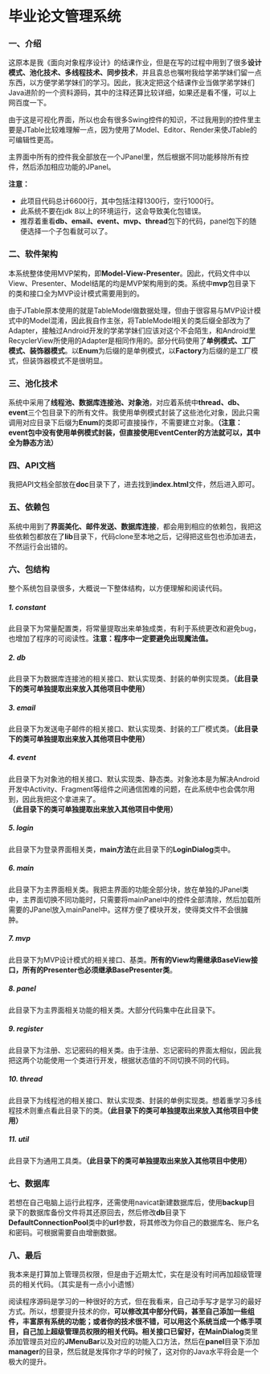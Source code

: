 # 毕业论文管理系统

### 一、介绍
这原本是我《面向对象程序设计》的结课作业，但是在写的过程中用到了很多**设计模式、池化技术、多线程技术、同步技术**，并且袁总也嘱咐我给学弟学妹们留一点东西，以方便学弟学妹们的学习。因此，我决定把这个结课作业当做学弟学妹们Java进阶的一个资料源码，其中的注释还算比较详细，如果还是看不懂，可以上网百度一下。

由于这是可视化界面，所以也会有很多Swing控件的知识，不过我用到的控件里主要是JTable比较难理解一点，因为使用了Model、Editor、Render来使JTable的可编辑性更高。

主界面中所有的控件我全部放在一个JPanel里，然后根据不同功能移除所有控件，然后添加相应功能的JPanel。

**注意：**

* 此项目代码总计6600行，其中包括注释1300行，空行1000行。
* 此系统不要在jdk 8以上的环境运行，这会导致美化包错误。
* 推荐着重看**db、email、event、mvp、thread**包下的代码，panel包下的随便选择一个子包看就可以了。

### 二、软件架构
本系统整体使用MVP架构，即**Model-View-Presenter**。因此，代码文件中以View、Presenter、Model结尾的均是MVP架构用到的类。系统中**mvp**包目录下的类和接口全为MVP设计模式需要用到的。

由于JTable原本使用的就是TableModel做数据处理，但由于很容易与MVP设计模式中的Model混淆，因此我自作主张，将TableModel相关的类后缀全部改为了Adapter，接触过Android开发的学弟学妹们应该对这个不会陌生，和Android里RecyclerView所使用的Adapter是相同作用的。部分代码使用了**单例模式、工厂模式、装饰器模式**。以**Enum**为后缀的是单例模式，以**Factory**为后缀的是工厂模式，但装饰器模式不是很明显。

### 三、池化技术
系统中采用了**线程池、数据库连接池、对象池**，对应着系统中**thread、db、event**三个包目录下的所有文件。我使用单例模式封装了这些池化对象，因此只需调用对应目录下后缀为**Enum**的类即可直接操作，不需要建立对象。**（注意：event包中没有使用单例模式封装，但直接使用EventCenter的方法就可以，其中全为静态方法）**
### 四、API文档
我把API文档全部放在**doc**目录下了，进去找到**index.html**文件，然后进入即可。
### 五、依赖包
系统中用到了**界面美化、邮件发送、数据库连接**，都会用到相应的依赖包，我把这些依赖包都放在了**lib**目录下，代码clone至本地之后，记得把这些包也添加进去，不然运行会出错的。
### 六、包结构
整个系统包目录很多，大概说一下整体结构，以方便理解和阅读代码。
##### 1. constant
此目录下为常量配置类，将常量提取出来单独成类，有利于系统更改和避免bug，也增加了程序的可阅读性。**注意：程序中一定要避免出现魔法值。**
##### 2. db
此目录下为数据库连接池的相关接口、默认实现类、封装的单例实现类。**（此目录下的类可单独提取出来放入其他项目中使用）**
##### 3. email
此目录下为发送电子邮件的相关接口、默认实现类、封装的工厂模式类。**（此目录下的类可单独提取出来放入其他项目中使用）**
##### 4. event
此目录下为对象池的相关接口、默认实现类、静态类。对象池本是为解决Android开发中Activity、Fragment等组件之间通信困难的问题，在此系统中也会偶尔用到，因此我把这个拿进来了。**（此目录下的类可单独提取出来放入其他项目中使用）**
##### 5. login
此目录下为登录界面相关类，**main方法**在此目录下的**LoginDialog**类中。
##### 6. main
此目录下为主界面相关类。我把主界面的功能全部分块，放在单独的JPanel类中，主界面切换不同功能时，只需要将mainPanel中的控件全部清除，然后加载所需要的JPanel放入mainPanel中。这样方便了模块开发，使得类文件不会很臃肿。
##### 7. mvp
此目录下为MVP设计模式的相关接口、基类。**所有的View均需继承BaseView接口，所有的Presenter也必须继承BasePresenter类**。
##### 8. panel
此目录下为主界面相关功能的相关类。大部分代码集中在此目录下。
##### 9. register
此目录下为注册、忘记密码的相关类。由于注册、忘记密码的界面太相似，因此我把这两个功能使用一个类进行开发，根据状态值的不同切换不同的代码。
##### 10. thread
此目录下为线程池的相关接口、默认实现类、封装的单例实现类。想着重学习多线程技术则重点看此目录下的类。**（此目录下的类可单独提取出来放入其他项目中使用）**

##### 11. util

此目录下为通用工具类。**（此目录下的类可单独提取出来放入其他项目中使用）**

### 七、数据库

若想在自己电脑上运行此程序，还需使用navicat新建数据库后，使用**backup**目录下的数据库备份文件将其还原回去，然后修改**db**目录下**DefaultConnectionPool**类中的**url**参数，将其修改为你自己的数据库名、账户名和密码。可根据需要自由增删数据。

### 八、最后

我本来是打算加上管理员权限，但是由于近期太忙，实在是没有时间再加超级管理员的相关代码。（其实是有一点小小遗憾）

阅读程序源码是学习的一种很好的方式，但在我看来，自己动手写才是学习的最好方式。所以，想要提升技术的你，**可以修改其中部分代码，甚至自己添加一些组件，丰富原有系统的功能；或者你的技术很不错，可以用这个系统当成一个练手项目，自己加上超级管理员权限的相关代码。**相关接口已留好，在**MainDialog**类里添加管理员对应的**JMenuBar**以及对应的功能入口方法，然后在**panel**目录下添加**manager**的目录，然后就是发挥你才华的时候了，这对你的Java水平将会是一个极大的提升。